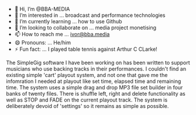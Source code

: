 - 👋 Hi, I’m @BBA-MEDIA
- 👀 I’m interested in ... broadcast and performance technologies
- 🌱 I’m currently learning ... how to use Github
- 💞️ I’m looking to collaborate on ... media project monetising
- 📫 How to reach me ... ivor@bba.media
- 😄 Pronouns: ... He/him
- ⚡ Fun fact: ... I played table tennis against Arthur C CLarke!


The SimpleGig software I have been working on has been written to support musicians who use backing tracks in their performances. 
I couldn't find an existing simple 'cart' playout system, and not one that gave me the infomration I needed at playout like set
time, elapsed time and remaining time. The system uses a simple drag and drop MP3 file set builder in four banks of twenty files. There
is shuffle left, right and delete functionality as well as STOP and FADE on the current playout track. The system is deliberately
devoid of 'settings' so it remains as simple as possible.
